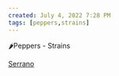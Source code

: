 ```yaml
---
created: July 4, 2022 7:28 PM
tags: [peppers,strains]
---
```


🌶Peppers - Strains

[Serrano](https://www.chilipeppermadness.com/chili-pepper-types/medium-hot-chili-peppers/serrano-peppers/)